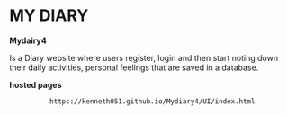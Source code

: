 # MY DIARY

**Mydairy4**

Is a Diary website where users register, login and then start noting down their daily activities, personal feelings that are saved in a database.

**hosted pages**

              https://kenneth051.github.io/Mydiary4/UI/index.html

              